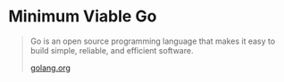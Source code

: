 # Minimum Viable Go

> Go is an open source programming language that makes it easy to build simple, reliable, and efficient software.
> 
> [golang.org](golang.org)